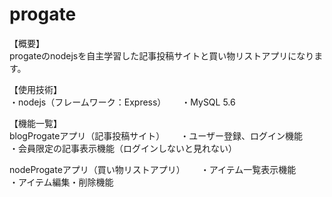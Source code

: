 # progate

【概要】  
progateのnodejsを自主学習した記事投稿サイトと買い物リストアプリになります。

【使用技術】  
・nodejs（フレームワーク：Express）　　
・MySQL 5.6

【機能一覧】  
blogProgateアプリ（記事投稿サイト）　　
・ユーザー登録、ログイン機能　　
・会員限定の記事表示機能（ログインしないと見れない）

nodeProgateアプリ（買い物リストアプリ）　　
・アイテム一覧表示機能　　
・アイテム編集・削除機能　　


